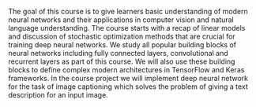 The goal of this course is to give learners basic understanding of modern neural networks and their applications in computer vision and natural language understanding. The course starts with a recap of linear models and discussion of stochastic optimization methods that are crucial for training deep neural networks. We study all popular building blocks of neural networks including fully connected layers, convolutional and recurrent layers as part of this course. 
We will also use these building blocks to define complex modern architectures in TensorFlow and Keras frameworks. In the course project we will implement deep neural network for the task of image captioning which solves the problem of giving a text description for an input image.
